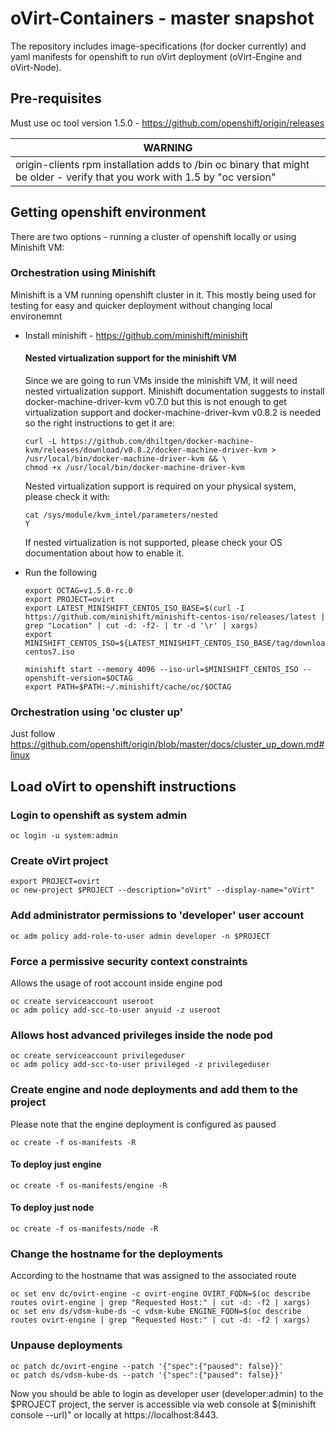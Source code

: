 # oVirt-Containers - master snapshot
The repository includes image-specifications (for docker currently) and yaml
manifests for openshift to run oVirt deployment (oVirt-Engine and oVirt-Node).

## Pre-requisites
Must use oc tool version 1.5.0 - https://github.com/openshift/origin/releases

| WARNING |
| ---- |
| origin-clients rpm installation adds to /bin oc binary that might be older - verify that you work with 1.5 by "oc version" |

## Getting openshift environment
There are two options - running a cluster of openshift locally or using
Minishift VM:
### Orchestration using Minishift
Minishift is a VM running openshift cluster in it. This mostly being used for
testing for easy and quicker deployment without changing local environemnt
- Install minishift - https://github.com/minishift/minishift
  #### Nested virtualization support for the minishift VM
  Since we are going to run VMs inside the minishift VM, it will need nested virtualization support. Minishift documentation suggests to install docker-machine-driver-kvm v0.7.0 but this is not enough to get virtualization support and docker-machine-driver-kvm v0.8.2 is needed so the right instructions to get it are:
  ```
  curl -L https://github.com/dhiltgen/docker-machine-kvm/releases/download/v0.8.2/docker-machine-driver-kvm >  /usr/local/bin/docker-machine-driver-kvm && \
  chmod +x /usr/local/bin/docker-machine-driver-kvm
  ```
  Nested virtualization support is required on your physical system, please check it with:
  ```
  cat /sys/module/kvm_intel/parameters/nested
  Y
  ```
  If nested virtualization is not supported, please check your OS documentation about how to enable it.

- Run the following
  ```
  export OCTAG=v1.5.0-rc.0
  export PROJECT=ovirt
  export LATEST_MINISHIFT_CENTOS_ISO_BASE=$(curl -I https://github.com/minishift/minishift-centos-iso/releases/latest | grep "Location" | cut -d: -f2- | tr -d '\r' | xargs)
  export MINISHIFT_CENTOS_ISO=${LATEST_MINISHIFT_CENTOS_ISO_BASE/tag/download}/minishift-centos7.iso

  minishift start --memory 4096 --iso-url=$MINISHIFT_CENTOS_ISO --openshift-version=$OCTAG
  export PATH=$PATH:~/.minishift/cache/oc/$OCTAG
  ```
### Orchestration using 'oc cluster up'
Just follow https://github.com/openshift/origin/blob/master/docs/cluster_up_down.md#linux

## Load oVirt to openshift instructions
### Login to openshift as system admin
```
oc login -u system:admin
```

### Create oVirt project
```
export PROJECT=ovirt
oc new-project $PROJECT --description="oVirt" --display-name="oVirt"
```

### Add administrator permissions to 'developer' user account
```
oc adm policy add-role-to-user admin developer -n $PROJECT
```

### Force a permissive security context constraints
Allows the usage of root account inside engine pod
```
oc create serviceaccount useroot
oc adm policy add-scc-to-user anyuid -z useroot
```

### Allows host advanced privileges inside the node pod
```
oc create serviceaccount privilegeduser
oc adm policy add-scc-to-user privileged -z privilegeduser
```

### Create engine and node deployments and add them to the project
Please note that the engine deployment is configured as paused
```
oc create -f os-manifests -R
```

#### To deploy just engine
```
oc create -f os-manifests/engine -R
```

#### To deploy just node
```
oc create -f os-manifests/node -R
```

### Change the hostname for the deployments
According to the hostname that was assigned to the associated route
```
oc set env dc/ovirt-engine -c ovirt-engine OVIRT_FQDN=$(oc describe routes ovirt-engine | grep "Requested Host:" | cut -d: -f2 | xargs)
oc set env ds/vdsm-kube-ds -c vdsm-kube ENGINE_FQDN=$(oc describe routes ovirt-engine | grep "Requested Host:" | cut -d: -f2 | xargs)
```

### Unpause deployments
```
oc patch dc/ovirt-engine --patch '{"spec":{"paused": false}}'
oc patch ds/vdsm-kube-ds --patch '{"spec":{"paused": false}}'
```

Now you should be able to login as developer user (developer:admin) to the
$PROJECT project, the server is accessible via web console at
$(minishift console --url)" or locally at https://localhost:8443.
